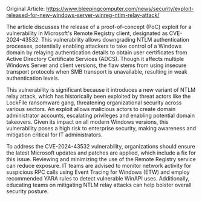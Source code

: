 Original Article: https://www.bleepingcomputer.com/news/security/exploit-released-for-new-windows-server-winreg-ntlm-relay-attack/

The article discusses the release of a proof-of-concept (PoC) exploit for a vulnerability in Microsoft's Remote Registry client, designated as CVE-2024-43532. This vulnerability allows downgrading NTLM authentication processes, potentially enabling attackers to take control of a Windows domain by relaying authentication details to obtain user certificates from Active Directory Certificate Services (ADCS). Though it affects multiple Windows Server and client versions, the flaw stems from using insecure transport protocols when SMB transport is unavailable, resulting in weak authentication levels.

This vulnerability is significant because it introduces a new variant of NTLM relay attack, which has historically been exploited by threat actors like the LockFile ransomware gang, threatening organizational security across various sectors. An exploit allows malicious actors to create domain administrator accounts, escalating privileges and enabling potential domain takeovers. Given its impact on all modern Windows versions, this vulnerability poses a high risk to enterprise security, making awareness and mitigation critical for IT administrators.

To address the CVE-2024-43532 vulnerability, organizations should ensure the latest Microsoft updates and patches are applied, which include a fix for this issue. Reviewing and minimizing the use of the Remote Registry service can reduce exposure. IT teams are advised to monitor network activity for suspicious RPC calls using Event Tracing for Windows (ETW) and employ recommended YARA rules to detect vulnerable WinAPI uses. Additionally, educating teams on mitigating NTLM relay attacks can help bolster overall security posture.
